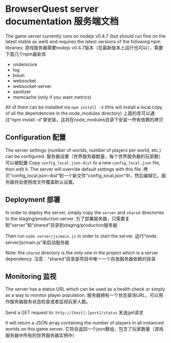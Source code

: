BrowserQuest server documentation
服务端文档
=================================

The game server currently runs on nodejs v0.4.7 (but should run fine on the latest stable as well) and requires the latest versions of the following npm libraries:
游戏服务器需要nodejs v0.4.7版本（在最新版本上运行也可以），需要下面几个npm最新库

- underscore
- log
- bison
- websocket
- websocket-server
- sanitizer
- memcache (only if you want metrics)

All of them can be installed via `npm install -d` (this will install a local copy of all the dependencies in the node_modules directory)
上面的库可以通过“npm install -d”来安装，这将在node_modules目录下安装一所有依赖的拷贝

Configuration
配置
-------------

The server settings (number of worlds, number of players per world, etc.) can be configured.
服务器设置（世界服务器数量，每个世界服务器的玩家数）可以被配置
Copy `config_local.json-dist` to a new `config_local.json` file, then edit it. The server will override default settings with this file.
拷贝“config_local.json-dist”到一个新文件“config_local.json”中，然后编辑它。服务器将会使用改文件覆盖默认设置。

Deployment
部署
----------

In order to deploy the server, simply copy the `server` and `shared` directories to the staging/production server.
为了部署服务器，只需要复制“server”和“shared”目录到staging/production服务器

Then run `node server/js/main.js` in order to start the server.
运行“node server/js/main.js”来启动服务器

Note: the `shared` directory is the only one in the project which is a server dependency.
注意：“shared”目录是项目中唯一一个存放服务器依赖的目录

Monitoring
监视
----------

The server has a status URL which can be used as a health check or simply as a way to monitor player population.
服务器拥有一个状态查询URL，可以用作服务器服务状态检查或者监视玩家人数。

Send a GET request to: `http://[host]:[port]/status`
发送get请求

It will return a JSON array containing the number of players in all instanced worlds on this game server.
它将会返回一个json数组，包含了玩家数量（游戏服务器中所有的世界服务器实例中）
